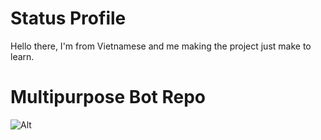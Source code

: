 # Status Profile

Hello there, I'm from Vietnamese and me making the project just make to learn.

# Multipurpose Bot Repo

![Alt](https://repobeats.axiom.co/api/embed/a8dab921f8c480ea9e978be7ff769369040d8ed0.svg "Repobeats analytics image")
